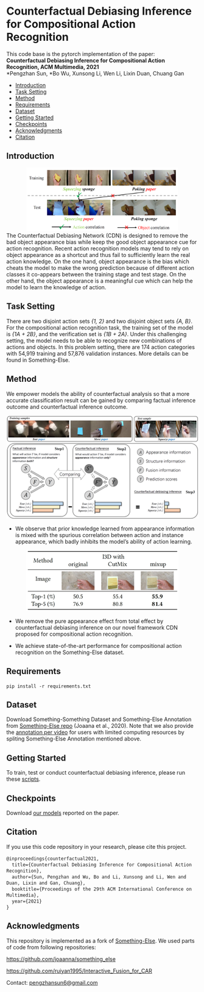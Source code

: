 # Counterfactual Debiasing Inference for Compositional Action Recognition

<!-- This codebase is created by Pengzhan Sun, Xunsong Li at UESTC (University of Electronic Science and Technology of China). -->

This code base is the pytorch implementation of the paper:  
**Counterfactual Debiasing Inference for Compositional Action Recognition, ACM Multimedia, 2021**  
*Pengzhan Sun, *Bo Wu, Xunsong Li, Wen Li, Lixin Duan, Chuang Gan

- [Introduction](#introduction)
- [Task Setting](#task-setting)
- [Method](#method)
- [Requirements](#requirements)
- [Dataset](#dataset)
- [Getting Started](#getting-started)
- [Checkpoints](#checkpoints)
- [Acknowledgments](#acknowledgments)
- [Citation](#citation)


## Introduction

<div align=center><img width = '400' src ="https://github.com/pengzhansun/CF-CAR/blob/main/demo_images/setting_car.png"/></div>
The Counterfactual Debiasing Network (CDN) is designed to remove the bad object appearance bias while keep the good object appearance cue for action recognition. Recent action recognition models may tend to rely on object appearance as a shortcut and thus fail to sufficiently learn the real action knowledge. On the one hand, object appearance is the bias which cheats the model to make the wrong prediction because of different action classes it co-appears between the training stage and test stage. On the other hand, the object appearance is a meaningful cue which can help the model to learn the knowledge of action.

## Task Setting
There are two disjoint action sets _\{1, 2\}_ and two disjoint object sets _\{A, B\}_. For the compositional action recognition task, the training set of the model is _\{1A + 2B\}_, and the verification set is _\{1B + 2A\}_. Under this challenging setting, the model needs to be able to recognize new combinations of actions and objects. In this problem setting, there are 174 action categories with 54,919 training and 57,876 validation instances. More details can be found in Something-Else.

## Method
We empower models the ability of counterfactual analysis so that a more accurate classification result can be gained by comparing factual inference outcome and counterfactual inference outcome.

<div align=center><img width = '600' src ="https://github.com/pengzhansun/CF-CAR/blob/main/demo_images/idea.png"/></div>

- We observe that prior knowledge learned from appearance information is mixed with the spurious correlation between action and instance appearance, which badly inhibits the model’s ability of action learning.
<div align=center><img width = '400' src ="https://github.com/pengzhansun/CF-CAR/blob/main/demo_images/contribution1.png"/></div>

- We remove the pure appearance effect from total effect by counterfactual debiasing inference on our novel framework CDN proposed for compositional action recognition.

- We achieve state-of-the-art performance for compositional action recognition on the Something-Else dataset.

<!-- | Method | Acc-1 | Acc-5 |
|:--------:|:--------:|:--------:|
| I3D | 50.5 | 76.9 |
| STIN[1] | 51.4 | 79.3 |
| STIN + I3D[1] | 54.6 | 79.4 |
| Interactive Fusion[2] | 59.6 | 85.8 |
| SAFCAR[3] | 60.5 | 84.3 |
| Our CDN w/o CF | **62.8** | **87.3** |
| Our CDN | **64.5** | **88.2** |

[1]: Something-Else: Compositional Action Recognition with Spatial-Temporal Interaction Networks<br>
[2]: Interactive Fusion of Multi-level Features for Compositional Activity Recognition<br>
[3]: SAFCAR: Structured Attention Fusion for Compositional Action Recognition<br> -->

## Requirements
```
pip install -r requirements.txt
```

## Dataset
Download Something-Something Dataset and Something-Else Annotation from [Something-Else repo](https://github.com/joaanna/something_else) (Joaana et al., 2020). Note that we also provide the [annotation per video](https://drive.google.com/file/d/1tNYKIT3bSXyZq-q5-sKHzEibSrzkQF_6/view?usp=sharing) for users with limited computing resources by spliting Something-Else Annotation mentioned above.

## Getting Started
To train, test or conduct counterfactual debiasing inference, please run these [scripts](https://github.com/pengzhansun/CF-CAR/tree/main/scripts).

## Checkpoints
Download [our models](https://drive.google.com/drive/folders/1nXqJYcXqMQBxgi5y0gvQ2A5DsUou_G2g?usp=sharing) reported on the paper. 

## Citation
If you use this code repository in your research, please cite this project.

```
@inproceedings{counterfactual2021,
  title={Counterfactual Debiasing Inference for Compositional Action Recognition},
  author={Sun, Pengzhan and Wu, Bo and Li, Xunsong and Li, Wen and Duan, Lixin and Gan, Chuang},
  booktitle={Proceedings of the 29th ACM International Conference on Multimedia},
  year={2021}
}
```


## Acknowledgments
This repository is implemented as a fork of [Something-Else](https://github.com/joaanna/something_else). We used parts of code from following repositories:

https://github.com/joaanna/something_else

https://github.com/ruiyan1995/Interactive_Fusion_for_CAR

Contact: pengzhansun6@gmail.com
